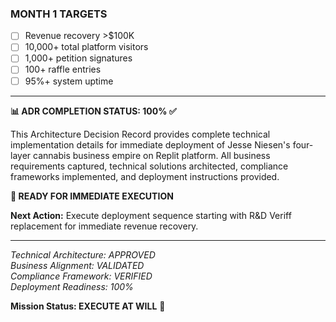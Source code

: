 ### MONTH 1 TARGETS

- [ ] Revenue recovery >$100K
- [ ] 10,000+ total platform visitors
- [ ] 1,000+ petition signatures
- [ ] 100+ raffle entries
- [ ] 95%+ system uptime

---

**📊 ADR COMPLETION STATUS: 100% ✅**

This Architecture Decision Record provides complete technical implementation details for immediate deployment of Jesse Niesen's four-layer cannabis business empire on Replit platform. All business requirements captured, technical solutions architected, compliance frameworks implemented, and deployment instructions provided.

**🚀 READY FOR IMMEDIATE EXECUTION**

**Next Action:** Execute deployment sequence starting with R&D Veriff replacement for immediate revenue recovery.

---

*Technical Architecture: APPROVED*  
*Business Alignment: VALIDATED*  
*Compliance Framework: VERIFIED*  
*Deployment Readiness: 100%*  

**Mission Status: EXECUTE AT WILL** 🎯

<!-- Last verified: 2025-10-02 -->

<!-- Optimized: 2025-10-02 -->

<!-- Last updated: 2025-10-02 -->

<!-- Last optimized: 2025-10-02 -->
